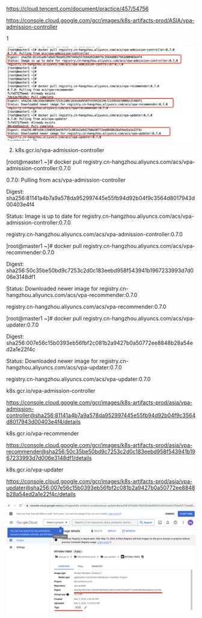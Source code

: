 

https://cloud.tencent.com/document/practice/457/54756




https://console.cloud.google.com/gcr/images/k8s-artifacts-prod/ASIA/vpa-admission-controller



1

<img src="imgdir/image-20231115155130443.png" alt="image-20231115155130443" style="zoom:50%;" />



2. k8s.gcr.io/vpa-admission-controller









[root@master1 ~]# docker pull registry.cn-hangzhou.aliyuncs.com/acs/vpa-admission-controller:0.7.0

0.7.0: Pulling from acs/vpa-admission-controller

Digest: sha256:81141a4b7a9a578da952997445e55fb94d92b04f9c3564d8017943d00403e4f4

Status: Image is up to date for registry.cn-hangzhou.aliyuncs.com/acs/vpa-admission-controller:0.7.0

registry.cn-hangzhou.aliyuncs.com/acs/vpa-admission-controller:0.7.0

[root@master1 ~]# docker pull registry.cn-hangzhou.aliyuncs.com/acs/vpa-recommender:0.7.0

Digest: sha256:50c35be50bd9c7253c2d0c183eebd958f543941b1967233993d7d006e3148df1

Status: Downloaded newer image for registry.cn-hangzhou.aliyuncs.com/acs/vpa-recommender:0.7.0

registry.cn-hangzhou.aliyuncs.com/acs/vpa-recommender:0.7.0

[root@master1 ~]# docker pull registry.cn-hangzhou.aliyuncs.com/acs/vpa-updater:0.7.0

Digest: sha256:007e56c15b0393eb56fbf2c081b2a9427b0a50772ee8848b28a54ed2a1e22f4c

Status: Downloaded newer image for registry.cn-hangzhou.aliyuncs.com/acs/vpa-updater:0.7.0

registry.cn-hangzhou.aliyuncs.com/acs/vpa-updater:0.7.0



k8s.gcr.io/vpa-admission-controller

https://console.cloud.google.com/gcr/images/k8s-artifacts-prod/asia/vpa-admission-controller@sha256:81141a4b7a9a578da952997445e55fb94d92b04f9c3564d8017943d00403e4f4/details

k8s.gcr.io/vpa-recommender

https://console.cloud.google.com/gcr/images/k8s-artifacts-prod/asia/vpa-recommender@sha256:50c35be50bd9c7253c2d0c183eebd958f543941b1967233993d7d006e3148df1/details

k8s.gcr.io/vpa-updater

https://console.cloud.google.com/gcr/images/k8s-artifacts-prod/asia/vpa-updater@sha256:007e56c15b0393eb56fbf2c081b2a9427b0a50772ee8848b28a54ed2a1e22f4c/details









<img src="imgdir/image-20231115160503769.png" alt="image-20231115160503769" style="zoom:50%;" />












